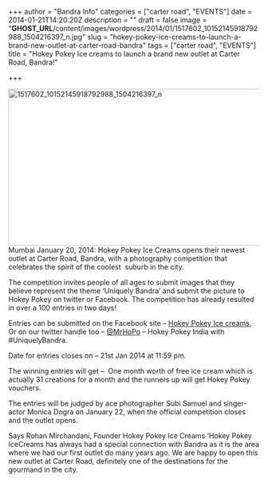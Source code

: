 +++
author = "Bandra Info"
categories = ["carter road", "EVENTS"]
date = 2014-01-21T14:20:20Z
description = ""
draft = false
image = "__GHOST_URL__/content/images/wordpress/2014/01/1517602_10152145918792988_1504216397_n.jpg"
slug = "hokey-pokey-ice-creams-to-launch-a-brand-new-outlet-at-carter-road-bandra"
tags = ["carter road", "EVENTS"]
title = "Hokey Pokey Ice creams to launch a brand new outlet at Carter Road, Bandra!"

+++


<p style="text-align: left;"><a href="httpss://twitter.com/MrHoPo"><img loading="lazy" class="aligncenter size-full wp-image-5544" alt="1517602_10152145918792988_1504216397_n" src="https://i2.wp.com/bandra.info/wp-content/uploads/2014/01/1517602_10152145918792988_1504216397_n.jpg?resize=850%2C315&#038;ssl=1" width="850" height="315" srcset="https://i2.wp.com/bandra.info/wp-content/uploads/2014/01/1517602_10152145918792988_1504216397_n.jpg?w=851&amp;ssl=1 851w, https://i2.wp.com/bandra.info/wp-content/uploads/2014/01/1517602_10152145918792988_1504216397_n.jpg?resize=300%2C111&amp;ssl=1 300w" sizes="(max-width: 850px) 100vw, 850px" data-recalc-dims="1" /></a>Mumbai January 20, 2014: Hokey Pokey Ice Creams opens their newest outlet at Carter Road, Bandra, with a photography competition that celebrates the spirit of the coolest  suburb in the city.</p>
<p>The competition invites people of all ages to submit images that they believe represent the theme &#8216;Uniquely Bandra&#8217; and submit the picture to Hokey Pokey on twitter or Facebook. The competition has already resulted in over a 100 entries in two days!</p>
<p>Entries can be submitted on the Facebook site – <a href="httpss://www.facebook.com/Hokeypokey">Hokey Pokey Ice creams</a>, Or on our twitter handle too &#8211; <a href="httpss://twitter.com/MrHoPo">@MrHoPo</a> – Hokey Pokey India with #UniquelyBandra.</p>
<p>Date for entries closes on &#8211; 21st Jan 2014 at 11:59 pm.</p>
<p>The winning entries will get &#8211;  One month worth of free ice cream which is actually 31 creations for a month and the runners up will get Hokey Pokey vouchers.</p>
<p>The entries will be judged by ace photographer Subi Samuel and singer-actor Monica Dogra on January 22, when the official competition closes and the outlet opens.</p>
<p>Says Rohan Mirchandani, Founder Hokey Pokey Ice Creams &#8216;Hokey Pokey IceCreams has always had a special connection with Bandra as it is the area where we had our first outlet do many years ago. We are happy to open this new outlet at Carter Road, definitely one of the destinations for the gourmand in the city.</p>




